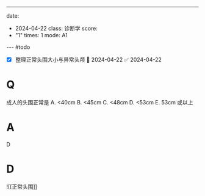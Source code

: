 ---
date:
  - 2024-04-22
class: 诊断学
score:
  - "1"
times: 1
mode: A1

--- #todo
- [x] 整理正常头围大小与异常头颅 📅 2024-04-22 ✅ 2024-04-22


# Q
成人的头围正常是
A. <40cm B. <45cm C. <48cm
D. <53cm E. 53cm 或以上


# A

D



# D
![[正常头围]]